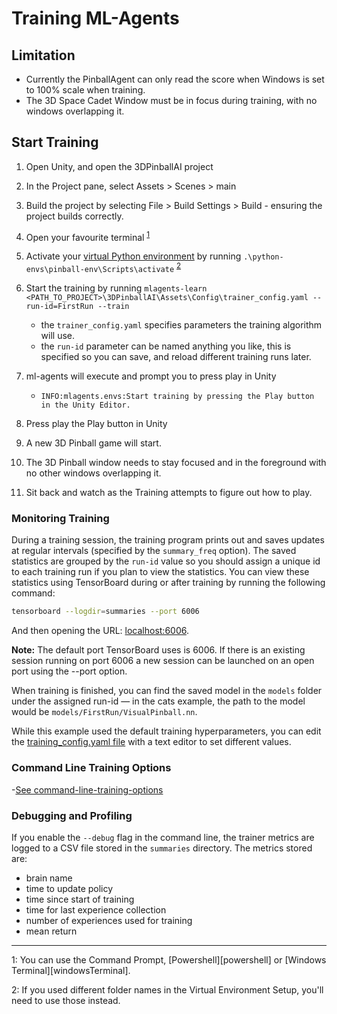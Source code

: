 # Training ML-Agents

## Limitation
- Currently the PinballAgent can only read the score when Windows is set to 100% scale when training. 
- The 3D Space Cadet Window must be in focus during training, with no windows overlapping it.

## Start Training

1. Open Unity, and open the 3DPinballAI project
1. In the Project pane, select Assets > Scenes > main
1. Build the project by selecting File > Build Settings > Build - ensuring the project builds correctly.
1. Open your favourite terminal <sup>[1](#footnote1)</sup>
1. Activate your [virtual Python environment][virtualEnvironment] by running `.\python-envs\pinball-env\Scripts\activate` <sup>[2](#footnote2)</sup>
1. Start the training by running `mlagents-learn <PATH_TO_PROJECT>\3DPinballAI\Assets\Config\trainer_config.yaml --run-id=FirstRun --train`

    - the `trainer_config.yaml` specifies parameters the training algorithm will use.
    - the `run-id` parameter can be named anything you like, this is specified so you can save, and reload different training runs later.

7. ml-agents will execute and prompt you to press play in Unity
    - `INFO:mlagents.envs:Start training by pressing the Play button in the Unity Editor.`
8. Press play the Play button in Unity
9. A new 3D Pinball game will start.
10. The 3D Pinball window needs to stay focused and in the foreground with no other windows overlapping it.
11. Sit back and watch as the Training attempts to figure out how to play.

### Monitoring Training 

During a training session, the training program prints out and saves updates at
regular intervals (specified by the `summary_freq` option). The saved statistics
are grouped by the `run-id` value so you should assign a unique id to each
training run if you plan to view the statistics. You can view these statistics
using TensorBoard during or after training by running the following command:

```sh
tensorboard --logdir=summaries --port 6006
```

And then opening the URL: [localhost:6006](http://localhost:6006).

**Note:** The default port TensorBoard uses is 6006. If there is an existing session
running on port 6006 a new session can be launched on an open port using the --port
option.

When training is finished, you can find the saved model in the `models` folder
under the assigned run-id — in the cats example, the path to the model would be
`models/FirstRun/VisualPinball.nn`.

While this example used the default training hyperparameters, you can edit the
[training_config.yaml file](3DPinballAI/Assets/Config/trainer_config.yaml) with a text editor to set
different values.

### Command Line Training Options
-[See command-line-training-options][commandLineTrainingOptions]

### Debugging and Profiling
If you enable the `--debug` flag in the command line, the trainer metrics are logged to a CSV file
stored in the `summaries` directory. The metrics stored are:
  * brain name
  * time to update policy
  * time since start of training
  * time for last experience collection
  * number of experiences used for training
  * mean return


  <!-- Footnotes -->
<hr/>

<a name="footnote1">1</a>: You can use the Command Prompt, [Powershell][powershell] or [Windows Terminal][windowsTerminal].

<a name="footnote2">2</a>: If you used different folder names in the Virtual Environment Setup, you'll need to use those instead. 

<!-- links -->
[virtualEnvironment]: Docs/Using-Virtual-Environment.md "Virtual Python Environment instructions"
[commandLineTrainingOptions]: https://github.com/Unity-Technologies/ml-agents/blob/master/docs/Training-ML-Agents.md#command-line-training-options "Command line training options for ML-Agents"
